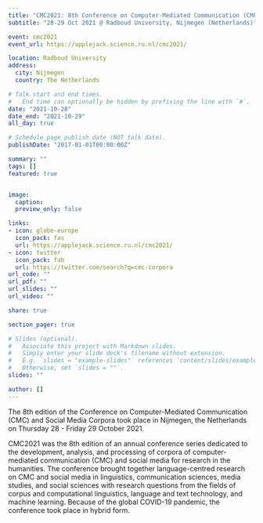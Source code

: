 ```yaml
---
title: "CMC2021: 8th Conference on Computer-Mediated Communication (CMC) and Social Media Corpora"
subtitle: "28-29 Oct 2021 @ Radboud University, Nijmegen (Netherlands)"

event: cmc2021
event_url: https://applejack.science.ru.nl/cmc2021/ 

location: Radboud University
address:
  city: Nijmegen 
  country: The Netherlands

# Talk start and end times.
#   End time can optionally be hidden by prefixing the line with `#`.
date: "2021-10-28"
date_end: "2021-10-29"
all_day: true

# Schedule page publish date (NOT talk date).
publishDate: "2017-01-01T00:00:00Z"

summary: ""
tags: []
featured: true


image:
  caption:
  preview_only: false

links:
- icon: globe-europe
  icon_pack: fas
  url: https://applejack.science.ru.nl/cmc2021/ 
- icon: twitter
  icon_pack: fab
  url: https://twitter.com/search?q=cmc-corpora
url_code: ""
url_pdf: ""
url_slides: ""
url_video: ""

share: true

section_pager: true

# Slides (optional).
#   Associate this project with Markdown slides.
#   Simply enter your slide deck's filename without extension.
#   E.g. `slides = "example-slides"` references `content/slides/example-slides.md`.
#   Otherwise, set `slides = ""`.
slides: ""

author: []
---
```


The 8th edition of the Conference on Computer-Mediated Communication (CMC) and
Social Media Corpora took place in Nijmegen, the Netherlands on Thursday
28 - Friday 29 October 2021.

CMC2021 was the 8th edition of an annual conference series dedicated to the
development, analysis, and processing of corpora of computer-mediated
communication (CMC) and social media for research in the humanities. The
conference brought together language-centred research on CMC and social media in
linguistics, communication sciences, media studies, and social sciences with
research questions from the fields of corpus and computational linguistics,
language and text technology, and machine learning. Because of the global
COVID-19 pandemic, the conference took place in hybrid form.
